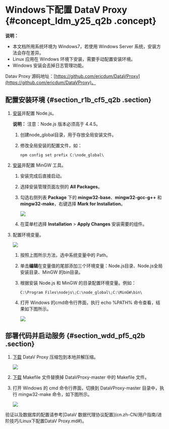 # Windows下配置 DataV Proxy {#concept_ldm_y25_q2b .concept}

**说明：** 

-   本文档所用系统环境为 Windows7，若使用 Windows Server 系统，安装方法会存在差异。
-   Linux 应用在 Windows 环境下安装，需要手动配置安装环境。
-   Windows 安装会去掉日志管理功能。

Datav Proxy 源码地址：[https://github.com/ericdum/DataVProxy](https://github.com/ericdum/DataVProxy)。

## 配置安装环境 {#section_r1b_cf5_q2b .section}

1.  [安装](https://nodejs.org/zh-cn/download/?spm=a2c4g.11186623.2.5.ffqbAN)并配置 Node.js。

    **说明：** 注意：Node.js 版本必须高于 4.4.5。

    1.  创建node\_global目录，用于存放全局安装文件。
    2.  修改全局安装的配置文件，如：

        ```
        npm config set prefix C:\node_global\
        ```

2.  [安装](https://sourceforge.net/projects/mingw/files/?spm=a2c4g.11186623.2.6.ffqbAN)并配置 MinGW 工具。
    1.  安装完成后直接启动。
    2.  选择安装管理页面左侧的 **All Packages**。
    3.  勾选右侧列表 **Package** 下的 **mingw32-base**、**mingw32-gcc-g++** 和 **mingw32-make**，右键选择 **Mark for Installation**。

        ![](http://static-aliyun-doc.oss-cn-hangzhou.aliyuncs.com/assets/img/16586/15347451608517_zh-CN.png)

    4.  在菜单栏选择 **Installation** \> **Apply Changes** 安装需要的组件。
3.  配置环境变量。

    ![](images/8518_zh-CN.gif)

    1.  按照上图所示方法，选中系统变量中的 Path。
    2.  单击**编辑**在变量值的尾部添加三个环境变量：Node.js目录、Node.js全局安装目录、MinGW 的bin目录。
    3.  根据安装 Node.js 和 MinGW 的目录配置环境变量。例如：

        ```
        C:\Program Files\nodejs\;C:\node_global\;C:\MinGW\bin\
        ```

    4.  打开 Windows 的cmd命令行界面，执行 echo %PATH% 命令查看，结果如下图所示。

        ![](http://static-aliyun-doc.oss-cn-hangzhou.aliyuncs.com/assets/img/16586/15347451608519_zh-CN.png)


## 部署代码并启动服务 {#section_wdd_pf5_q2b .section}

1.  [下载](https://github.com/ericdum/DataVProxy?spm=a2c4g.11186623.2.7.ffqbAN) DataV Proxy 压缩包到本地并解压缩。

    ![](http://static-aliyun-doc.oss-cn-hangzhou.aliyuncs.com/assets/img/16586/15347451608520_zh-CN.png)

2.  [下载](https://lark.alipay.com/attachments/lark/0/2018/zip/91335/1525857479779-640c92c3-ad19-4e0b-8405-d2e370904df8.zip) Makefile 文件替换掉 DataVProxy-master 中的 Makefile 文件。
3.  打开 Windows 的 cmd 命令行界面，切换到 DataVProxy-master 目录中，执行 mingw32-make 命令，如下图所示。

    ![](http://static-aliyun-doc.oss-cn-hangzhou.aliyuncs.com/assets/img/16586/15347451608521_zh-CN.png)


验证以及数据库的配置请参考[DataV 数据代理协议配置](cn.zh-CN/用户指南/进阶技巧/Linux下配置DataV Proxy.md#)。

